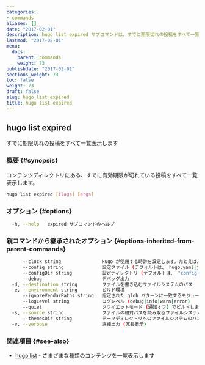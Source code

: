 ```yaml
---
categories:
- commands
aliases: []
date: "2017-02-01"
description: hugo list expired サブコマンドは、すでに期限切れの投稿をすべて一覧表示します。
lastmod: "2017-02-01"
menu:
  docs:
    parent: commands
    weight: 73
publishdate: "2017-02-01"
sections_weight: 73
toc: false
weight: 73
draft: false
slug: hugo_list_expired
title: hugo list expired
---
```

## hugo list expired

すでに期限切れの投稿をすべて一覧表示します

### 概要 {#synopsis}

コンテンツディレクトリにある、すでに有効期限が切れている投稿をすべて一覧表示します。

```bash
hugo list expired [flags] [args]
```

### オプション {#options}

```bash
  -h, --help   expired サブコマンドのヘルプ
```

### 親コマンドから継承されたオプション {#options-inherited-from-parent-commands}

```bash
      --clock string               Hugo が使用する時計を設定します。たとえば、 --clock 2021-11-06T22:30:00.00+09:00
      --config string              設定ファイル (デフォルトは、 hugo.yaml|json|toml)
      --configDir string           設定ディレクトリ (デフォルトは、 "config")
      --debug                      デバッグ出力
  -d, --destination string         ファイルを書き込むファイルシステムのパス
  -e, --environment string         ビルド環境
      --ignoreVendorPaths string   指定された glob パターンに一致するモジュールパスの _vendor を無視します
      --logLevel string            ログレベル (debug|info|warn|error)
      --quiet                      クワイエットモード (通知オフ) でビルドします
  -s, --source string              ファイルの相対パスを読み取るファイルシステムのパス
      --themesDir string           テーマディレクトリへのファイルシステムのパス
  -v, --verbose                    詳細出力 (冗長表示)
```

### 関連項目 {#see-also}

* [hugo list](/commands/hugo_list/)	 - さまざまな種類のコンテンツを一覧表示します


